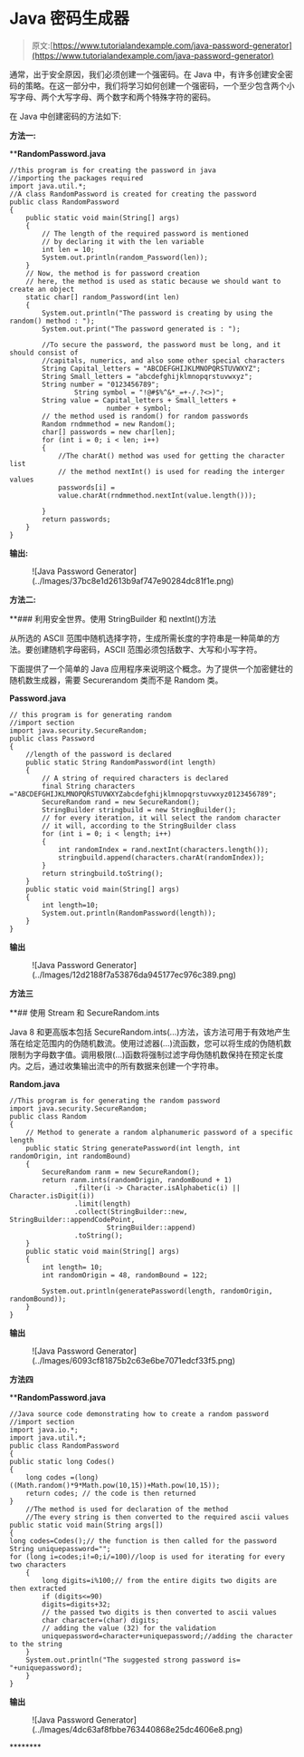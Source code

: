 # Java 密码生成器

> 原文:[https://www.tutorialandexample.com/java-password-generator](https://www.tutorialandexample.com/java-password-generator)

通常，出于安全原因，我们必须创建一个强密码。在 Java 中，有许多创建安全密码的策略。在这一部分中，我们将学习如何创建一个强密码，一个至少包含两个小写字母、两个大写字母、两个数字和两个特殊字符的密码。

在 Java 中创建密码的方法如下:

**方法一:**

 ****RandomPassword.java**

```
//this program is for creating the password in java
//importing the packages required
import java.util.*;
//A class RandomPassword is created for creating the password
public class RandomPassword
{
	public static void main(String[] args)
	{
		// The length of the required password is mentioned 
		// by declaring it with the len variable
		int len = 10;
		System.out.println(random_Password(len));
	}
    // Now, the method is for password creation
    // here, the method is used as static because we should want to create an object
	static char[] random_Password(int len)
	{
		System.out.println("The password is creating by using the random() method : ");
		System.out.print("The password generated is : ");

		//To secure the password, the password must be long, and it should consist of 
		//capitals, numerics, and also some other special characters
		String Capital_letters = "ABCDEFGHIJKLMNOPQRSTUVWXYZ";
		String Small_letters = "abcdefghijklmnopqrstuvwxyz";
		String number = "0123456789";
				String symbol = "!@#$%^&*_=+-/.?<>)";
		String value = Capital_letters + Small_letters +
						number + symbol;
		// the method used is random() for random passwords
		Random rndmmethod = new Random();
		char[] passwords = new char[len];
		for (int i = 0; i < len; i++)
		{
			//The charAt() method was used for getting the character list
			// the method nextInt() is used for reading the interger values
			passwords[i] =
			value.charAt(rndmmethod.nextInt(value.length()));

		}
		return passwords;
	}
} 
```

**输出:**

<figure class="wp-block-image">![Java Password Generator](../Images/37bc8e1d2613b9af747e90284dc81f1e.png)</figure>

**方法二:**

 **### 利用安全世界。使用 StringBuilder 和 nextInt()方法

从所选的 ASCII 范围中随机选择字符，生成所需长度的字符串是一种简单的方法。要创建随机字母密码，ASCII 范围必须包括数字、大写和小写字符。

下面提供了一个简单的 Java 应用程序来说明这个概念。为了提供一个加密健壮的随机数生成器，需要 Securerandom 类而不是 Random 类。

**Password.java**

```
// this program is for generating random
//import section
import java.security.SecureRandom;
public class Password
{
    //length of the password is declared
    public static String RandomPassword(int length)
    {
        // A string of required characters is declared
        final String characters ="ABCDEFGHIJKLMNOPQRSTUVWXYZabcdefghijklmnopqrstuvwxyz0123456789";
        SecureRandom rand = new SecureRandom();
        StringBuilder stringbuild = new StringBuilder();
        // for every iteration, it will select the random character
        // it will, according to the StringBuilder class
        for (int i = 0; i < length; i++)
        {
            int randomIndex = rand.nextInt(characters.length());
            stringbuild.append(characters.charAt(randomIndex));
        }
        return stringbuild.toString();
    }
    public static void main(String[] args)
    {
        int length=10;
        System.out.println(RandomPassword(length));
    }
} 
```

**输出**

<figure class="wp-block-image">![Java Password Generator](../Images/12d2188f7a53876da945177ec976c389.png)</figure>

**方法三**

 **## 使用 Stream 和 SecureRandom.ints

Java 8 和更高版本包括 SecureRandom.ints(...)方法，该方法可用于有效地产生落在给定范围内的伪随机数流。使用过滤器(...)流函数，您可以将生成的伪随机数限制为字母数字值。调用极限(...)函数将强制过滤字母伪随机数保持在预定长度内。之后，通过收集输出流中的所有数据来创建一个字符串。

**Random.java**

```
//This program is for generating the random password
import java.security.SecureRandom;
public class Random
{
    // Method to generate a random alphanumeric password of a specific length
    public static String generatePassword(int length, int randomOrigin, int randomBound)
    {
        SecureRandom ranm = new SecureRandom();
        return ranm.ints(randomOrigin, randomBound + 1)
                .filter(i -> Character.isAlphabetic(i) || Character.isDigit(i))
                .limit(length)
                .collect(StringBuilder::new, StringBuilder::appendCodePoint,
                        StringBuilder::append)
                .toString();
    }
    public static void main(String[] args)
    {
        int length= 10;
        int randomOrigin = 48, randomBound = 122;

        System.out.println(generatePassword(length, randomOrigin, randomBound));
    }
} 
```

**输出**

<figure class="wp-block-image">![Java Password Generator](../Images/6093cf81875b2c63e6be7071edcf33f5.png)</figure>

**方法四**

 ****RandomPassword.java**

```
//Java source code demonstrating how to create a random password
//import section
import java.io.*;
import java.util.*;
public class RandomPassword
{
public static long Codes() 
{
	long codes =(long)((Math.random()*9*Math.pow(10,15))+Math.pow(10,15));
	return codes; // the code is then returned
}
	//The method is used for declaration of the method
	//The every string is then converted to the required ascii values
public static void main(String args[])
{
long codes=Codes();// the function is then called for the password
String uniquepassword="";
for (long i=codes;i!=0;i/=100)//loop is used for iterating for every two characters
	{
		long digits=i%100;// from the entire digits two digits are then extracted
		if (digits<=90)
		digits=digits+32;
		// the passed two digits is then converted to ascii values
		char character=(char) digits;
		// adding the value (32) for the validation
		uniquepassword=character+uniquepassword;//adding the character to the string
	}
	System.out.println("The suggested strong password is= "+uniquepassword);
	}
}
```

**输出**

<figure class="wp-block-image">![Java Password Generator](../Images/4dc63af8fbbe763440868e25dc4606e8.png)</figure>********